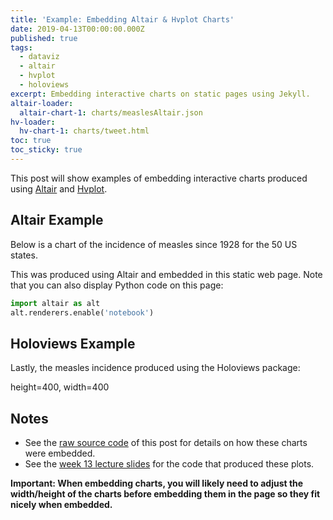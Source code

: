 ```yaml
---
title: 'Example: Embedding Altair & Hvplot Charts'
date: 2019-04-13T00:00:00.000Z
published: true
tags:
  - dataviz
  - altair
  - hvplot
  - holoviews
excerpt: Embedding interactive charts on static pages using Jekyll.
altair-loader:
  altair-chart-1: charts/measlesAltair.json
hv-loader:
  hv-chart-1: charts/tweet.html
toc: true
toc_sticky: true
---
```


This post will show examples of embedding interactive charts produced using [Altair](https://altair-viz.github.io) and [Hvplot](https://hvplot.pyviz.org/).

## Altair Example

Below is a chart of the incidence of measles since 1928 for the 50 US states.

<div id="altair-chart-1"></div>

This was produced using Altair and embedded in this static web page. Note that you can also display Python code on this page:

```python
import altair as alt
alt.renderers.enable('notebook')
```

## Holoviews Example


Lastly, the measles incidence produced using the Holoviews package:


<body>
<div id="hv-chart-1">height=400, width=400</div>
<body>








## Notes

- See the [raw source code](https://raw.githubusercontent.com/nickhand/static-site-template/master/_posts/2019-04-13-measles-charts.md) of this post for details on how these charts were embedded.
- See the [week 13 lecture slides](https://github.com/MUSA-620-Fall-2019/week-13/blob/master/lecture-13.ipynb) for the code that produced these plots.

**Important: When embedding charts, you will likely need to adjust the width/height of the charts before embedding them in the page so they fit nicely when embedded.**
